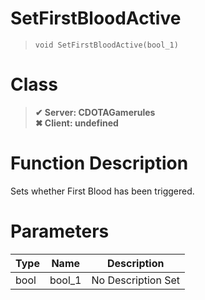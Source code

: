 # SetFirstBloodActive
> `void SetFirstBloodActive(bool_1)`
# Class
> __✔ Server: CDOTAGamerules__  
> __✖ Client: undefined__  
# Function Description
Sets whether First Blood has been triggered.
# Parameters
Type|Name|Description
--|--|--
bool|bool_1|No Description Set
